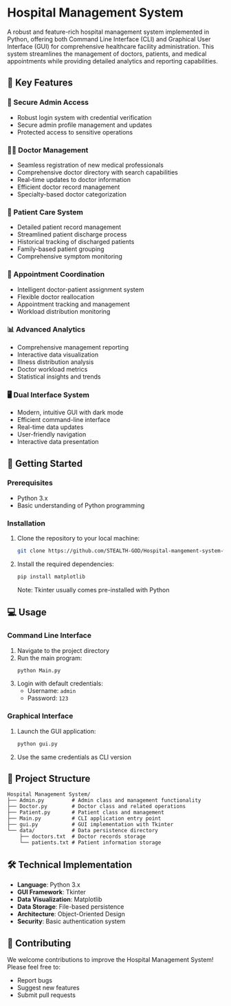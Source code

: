 # Hospital Management System

A robust and feature-rich hospital management system implemented in Python, offering both Command Line Interface (CLI) and Graphical User Interface (GUI) for comprehensive healthcare facility administration. This system streamlines the management of doctors, patients, and medical appointments while providing detailed analytics and reporting capabilities.

## 🌟 Key Features

### 🔐 Secure Admin Access

- Robust login system with credential verification
- Secure admin profile management and updates
- Protected access to sensitive operations

### 👨‍⚕️ Doctor Management

- Seamless registration of new medical professionals
- Comprehensive doctor directory with search capabilities
- Real-time updates to doctor information
- Efficient doctor record management
- Specialty-based doctor categorization

### 👥 Patient Care System

- Detailed patient record management
- Streamlined patient discharge process
- Historical tracking of discharged patients
- Family-based patient grouping
- Comprehensive symptom monitoring

### 📅 Appointment Coordination

- Intelligent doctor-patient assignment system
- Flexible doctor reallocation
- Appointment tracking and management
- Workload distribution monitoring

### 📊 Advanced Analytics

- Comprehensive management reporting
- Interactive data visualization
- Illness distribution analysis
- Doctor workload metrics
- Statistical insights and trends

### 🖥️ Dual Interface System

- Modern, intuitive GUI with dark mode
- Efficient command-line interface
- Real-time data updates
- User-friendly navigation
- Interactive data presentation

## 🚀 Getting Started

### Prerequisites

- Python 3.x
- Basic understanding of Python programming

### Installation

1. Clone the repository to your local machine:

   ```bash
   git clone https://github.com/STEALTH-GOD/Hospital-mangement-system-with-python.git
   ```

2. Install the required dependencies:
   ```bash
   pip install matplotlib
   ```
   Note: Tkinter usually comes pre-installed with Python

## 💻 Usage

### Command Line Interface

1. Navigate to the project directory
2. Run the main program:
   ```bash
   python Main.py
   ```
3. Login with default credentials:
   - Username: `admin`
   - Password: `123`

### Graphical Interface

1. Launch the GUI application:
   ```bash
   python gui.py
   ```
2. Use the same credentials as CLI version

## 📁 Project Structure

```plaintext
Hospital Management System/
├── Admin.py         # Admin class and management functionality
├── Doctor.py        # Doctor class and related operations
├── Patient.py       # Patient class and management
├── Main.py          # CLI application entry point
├── gui.py           # GUI implementation with Tkinter
└── data/            # Data persistence directory
    ├── doctors.txt  # Doctor records storage
    └── patients.txt # Patient information storage
```

## 🛠️ Technical Implementation

- **Language**: Python 3.x
- **GUI Framework**: Tkinter
- **Data Visualization**: Matplotlib
- **Data Storage**: File-based persistence
- **Architecture**: Object-Oriented Design
- **Security**: Basic authentication system

## 🤝 Contributing

We welcome contributions to improve the Hospital Management System! Please feel free to:

- Report bugs
- Suggest new features
- Submit pull requests


